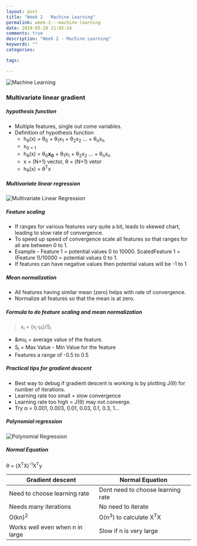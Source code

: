 ```yaml
---
layout: post
title: "Week 2   Machine Learning"
permalink: week-2---machine-learning
date: 2019-05-20 21:02:14
comments: true
description: "Week 2 - Machine Learning"
keywords: ""
categories:

tags:

---
```


![Machine Learning](/images/machine-learning.png)

### <span>Multivariate linear gradient</span>

##### hypothesis function
* Multiple features, single out come variables.
* Definition of hypothesis function
  * h<sub>&theta;</sub>(x) = &theta;<sub>0</sub> + &theta;<sub>1</sub>x<sub>1</sub> + &theta;<sub>2</sub>x<sub>2</sub> ... + &theta;<sub>n</sub>x<sub>n</sub>
  * x<sub>0 = 1
  * h<sub>&theta;</sub>(x) = &theta;<sub>0</sub>__x<sub>0</sub>__ + &theta;<sub>1</sub>x<sub>1</sub> + &theta;<sub>2</sub>x<sub>2</sub> ... + &theta;<sub>n</sub>x<sub>n</sub>
  * x = (N+1) vector, &theta; = (N+1) vetor
  * h<sub>&theta;</sub>(x) = &theta;<sup>T</sup>x

##### Multivariate linear regression

![Multivariate Linear Regression](/images/multivariate-linear-regression.png)

##### Feature scaling
* If ranges for various features vary quite a bit, leads to skewed chart, leading to slow rate of convergence.
* To speed up speed of convergence scale all features so that ranges for all are between 0 to 1.
* Example - Feature 1 = potential values 0 to 10000. ScaledFeature 1 = (Feature 1)/10000 = potential values 0 to 1.
* If features can have negative values then potential values will be -1 to 1

##### Mean normalization
* All features having similar mean (zero) helps with rate of convergence.
* Normalize all features so that the mean is at zero.

##### Formula to do feature scaling and mean normalization

>x<sub>i</sub> = (x<sub>i</sub>-&mu;<sub>i</sub>)/S<sub>i</sub>

* &mu<sub>i</sub> = average value of the feature.
* S<sub>i</sub> = Max Value - Min Value for the feature
* Features a range of -0.5 to 0.5

##### Practical tips for gradient descent
* Best way to debug if gradient descent is working is by plotting J(&theta;) for number of iterations.
* Learning rate too small = slow convergence
* Learning rate too high = J(&theta;) may not converge.
* Try &alpha; = 0.001, 0.003, 0.01, 0.03, 0.1, 0.3, 1...

##### Polynomial regression

![Polynomial Regression](/images/polynomial-regression.png)

##### Normal Equation

&theta; = (X<sup>T</sup>X)<sup>-1</sup>X<sup>T</sup>y

| Gradient descent                | Normal Equation                              |
| ------------------------------- | -------------------------------------------- |
| Need to choose learning rate    | Dont need to choose learning rate            |
| Needs many iterations           | No need to iterate                           |
| O(kn)<sup>2</sup>               | O(n<sup>3</sup>) to calculate X<sup>T</sup>X |
| Works well even when n in large | Slow if n is very large                      |
